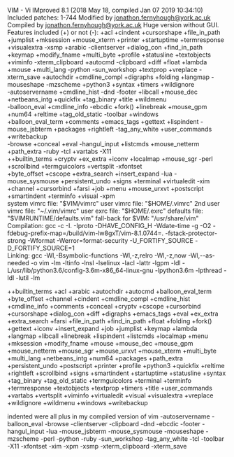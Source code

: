 

VIM - Vi IMproved 8.1 (2018 May 18, compiled Jan 07 2019 10:34:10)
Included patches: 1-744
Modified by jonathon.fernyhough@york.ac.uk
Compiled by jonathon.fernyhough@york.ac.uk
Huge version without GUI.  Features included (+) or not (-):
+acl               +cindent           +cursorshape       +file_in_path      +jumplist          +mksession         +mouse_xterm       +printer           +startuptime       +termresponse      +visualextra       -xsmp
+arabic            -clientserver      +dialog_con        +find_in_path      +keymap            +modify_fname      +multi_byte        +profile           +statusline        +textobjects       +viminfo           -xterm_clipboard
+autocmd           -clipboard         +diff              +float             +lambda            +mouse             +multi_lang        -python            -sun_workshop      +textprop          +vreplace          -xterm_save
+autochdir         +cmdline_compl     +digraphs          +folding           +langmap           -mouseshape        -mzscheme          +python3           +syntax            +timers            +wildignore        
-autoservername    +cmdline_hist      -dnd               -footer            +libcall           +mouse_dec         +netbeans_intg     +quickfix          +tag_binary        +title             +wildmenu          
-balloon_eval      +cmdline_info      -ebcdic            +fork()            +linebreak         +mouse_gpm         +num64             +reltime           +tag_old_static    -toolbar           +windows           
+balloon_eval_term +comments          +emacs_tags        +gettext           +lispindent        -mouse_jsbterm     +packages          +rightleft         -tag_any_white     +user_commands     +writebackup       
-browse            +conceal           +eval              -hangul_input      +listcmds          +mouse_netterm     +path_extra        -ruby              -tcl               +vartabs           -X11               
++builtin_terms    +cryptv            +ex_extra          +iconv             +localmap          +mouse_sgr         -perl              +scrollbind        +termguicolors     +vertsplit         -xfontset          
+byte_offset       +cscope            +extra_search      +insert_expand     -lua               -mouse_sysmouse    +persistent_undo   +signs             +terminal          +virtualedit       -xim               
+channel           +cursorbind        +farsi             +job               +menu              +mouse_urxvt       +postscript        +smartindent       +terminfo          +visual            -xpm               
   system vimrc file: "$VIM/vimrc"
     user vimrc file: "$HOME/.vimrc"
 2nd user vimrc file: "~/.vim/vimrc"
      user exrc file: "$HOME/.exrc"
       defaults file: "$VIMRUNTIME/defaults.vim"
  fall-back for $VIM: "/usr/share/vim"
Compilation: gcc -c -I. -Iproto -DHAVE_CONFIG_H   -Wdate-time  -g -O2 -fdebug-prefix-map=/build/vim-lw8gxT/vim-8.1.0744=. -fstack-protector-strong -Wformat -Werror=format-security -U_FORTIFY_SOURCE -D_FORTIFY_SOURCE=1       
Linking: gcc   -Wl,-Bsymbolic-functions -Wl,-z,relro -Wl,-z,now -Wl,--as-needed -o vim        -lm -ltinfo -lnsl  -lselinux  -lacl -lattr -lgpm -ldl     -L/usr/lib/python3.6/config-3.6m-x86_64-linux-gnu -lpython3.6m -lpthread -ldl -lutil -lm      


++builtin_terms
+acl
+arabic
+autochdir
+autocmd
+balloon_eval_term
+byte_offset
+channel
+cindent
+cmdline_compl
+cmdline_hist
+cmdline_info
+comments
+conceal
+cryptv
+cscope
+cursorbind
+cursorshape
+dialog_con
+diff
+digraphs
+emacs_tags
+eval
+ex_extra
+extra_search
+farsi
+file_in_path
+find_in_path
+float
+folding
+fork()
+gettext
+iconv
+insert_expand
+job
+jumplist
+keymap
+lambda
+langmap
+libcall
+linebreak
+lispindent
+listcmds
+localmap
+menu
+mksession
+modify_fname
+mouse
+mouse_dec
+mouse_gpm
+mouse_netterm
+mouse_sgr
+mouse_urxvt
+mouse_xterm
+multi_byte
+multi_lang
+netbeans_intg
+num64
+packages
+path_extra
+persistent_undo
+postscript
+printer
+profile
+python3
+quickfix
+reltime
+rightleft
+scrollbind
+signs
+smartindent
+startuptime
+statusline
+syntax
+tag_binary
+tag_old_static
+termguicolors
+terminal
+terminfo
+termresponse
+textobjects
+textprop
+timers
+title
+user_commands
+vartabs
+vertsplit
+viminfo
+virtualedit
+visual
+visualextra
+vreplace
+wildignore
+wildmenu
+windows
+writebackup

indented were all plus in my compiled version of vim
  -autoservername
  -balloon_eval
  -browse
  -clientserver
  -clipboard
  -dnd
-ebcdic
-footer
-hangul_input
  -lua
-mouse_jsbterm
-mouse_sysmouse
  -mouseshape
-mzscheme
-perl
-python
-ruby
-sun_workshop
-tag_any_white
-tcl
  -toolbar
  -X11
-xfontset
  -xim
  -xpm
  -xsmp
  -xterm_clipboard
-xterm_save
